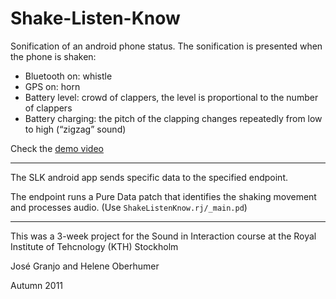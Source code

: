 Shake-Listen-Know
=================

Sonification of an android phone status. The sonification is presented when the phone is shaken:
* Bluetooth on: whistle* GPS on: horn* Battery level: crowd of clappers, the level is proportional to the number of clappers* Battery charging: the pitch of the clapping changes repeatedly from low to high (“zigzag” sound)

Check the [demo video](http://vimeo.com/30343838)

---

The SLK android app sends specific data to the specified endpoint.

The endpoint runs a Pure Data patch that identifies the shaking movement and processes audio. (Use `ShakeListenKnow.rj/_main.pd`)

---

This was a 3-week project for the Sound in Interaction course at the Royal Institute of Tehcnology (KTH) Stockholm

José Granjo and Helene Oberhumer

Autumn 2011

